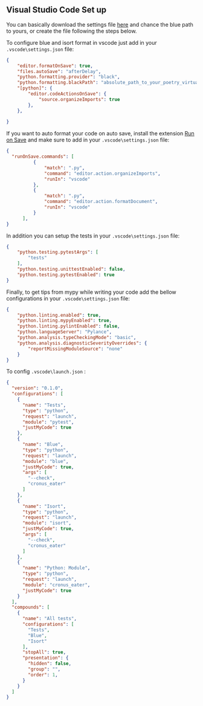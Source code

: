 ## Visual Studio Code Set up

You can basically download the settings file [here](files/settings.json) and chance the blue path to yours, or create  the file following the steps below.

To configure blue and isort format in vscode just add in your `.vscode\settings.json` file:

```json
{
    "editor.formatOnSave": true,
    "files.autoSave": "afterDelay",
    "python.formatting.provider": "black",
    "python.formatting.blackPath": "absolute_path_to_your_poetry_virtual_environment\\Scripts\\blue",
    "[python]": {
        "editor.codeActionsOnSave": {
            "source.organizeImports": true
        },
    },
    
}
```

If you want to auto format your code on auto save, install the extension [Run on Save](https://marketplace.visualstudio.com/items?itemName=pucelle.run-on-save) and make sure to add in your `.vscode\settings.json` file:

```json
{
  "runOnSave.commands": [
          {
              "match": ".py",
              "command": "editor.action.organizeImports",
              "runIn": "vscode"
          },
          {
              "match": ".py",
              "command": "editor.action.formatDocument",
              "runIn": "vscode"
          }
      ],
}
```

In addition you can setup the tests in your `.vscode\settings.json` file:

```json
{
    "python.testing.pytestArgs": [
        "tests"
    ],
    "python.testing.unittestEnabled": false,
    "python.testing.pytestEnabled": true
}
```

Finally, to get tips from mypy while writing your code add the bellow configurations in your `.vscode\settings.json` file:

```json
{
    "python.linting.enabled": true,
    "python.linting.mypyEnabled": true,
    "python.linting.pylintEnabled": false,
    "python.languageServer": "Pylance",
    "python.analysis.typeCheckingMode": "basic",
    "python.analysis.diagnosticSeverityOverrides": {
        "reportMissingModuleSource": "none"
    }
}
```

To config `.vscode\launch.json` :

```json
{
  "version": "0.1.0",
  "configurations": [
    {
      "name": "Tests",
      "type": "python",
      "request": "launch",
      "module": "pytest",
      "justMyCode": true
    },
    {
      "name": "Blue",
      "type": "python",
      "request": "launch",
      "module": "blue",
      "justMyCode": true,
      "args": [
        "--check",
        "cronus_eater"
      ]
    },
    {
      "name": "Isort",
      "type": "python",
      "request": "launch",
      "module": "isort",
      "justMyCode": true,
      "args": [
        "--check",
        "cronus_eater"
      ]
    },
    {
      "name": "Python: Module",
      "type": "python",
      "request": "launch",
      "module": "cronus_eater",
      "justMyCode": true
    }
  ],
  "compounds": [
    {
      "name": "All tests",
      "configurations": [
        "Tests",
        "Blue",
        "Isort"
      ],
      "stopAll": true,
      "presentation": {
        "hidden": false,
        "group": "",
        "order": 1,
      }
    }
  ]
}
```
